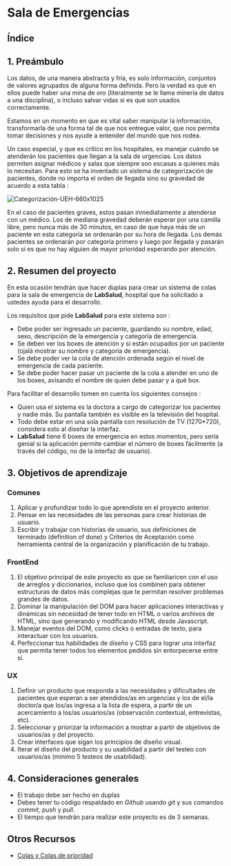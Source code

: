 # Sala de Emergencias

## Índice

## 1. Preámbulo

Los datos, de una manera abstracta y fría, es solo información, conjuntos de
valores agrupados de alguna forma definida. Pero la verdad es que en ellos
puede haber una mina de oro (literalmente se le llama minería de datos a una
disciplina), o incluso salvar vidas si es que son usados correctamente.

Estamos en un momento en que es vital saber manipular la información,
transformarla de una forma tal de que nos entregue valor, que nos permita tomar
decisiones y nos ayude a entender del mundo que nos rodea.

Un caso especial, y que es crítico en los hospitales, es manejar cuándo se
atenderán los pacientes que llegan a la sala de urgencias. Los datos permiten
asignar médicos y salas que siempre son escasas a quienes más lo necesitan. Para
esto se ha inventado un sistema de categorización de pacientes, donde no importa
el orden de llegada sino su gravedad de acuerdo a esta tabla :

![Categorización-UEH-660x1025](https://user-images.githubusercontent.com/7809496/71842401-4d6b4e00-30a0-11ea-9784-910bcc7b2a8a.png)

En el caso de pacientes graves, estos pasan inmediatamente a atenderse con un
médico. Los de mediana gravedad deberán esperar por una camilla libre, pero
nunca más de 30 minutos, en caso de que haya más de un paciente en esta
categoría se ordenarán por su hora de llegada. Los demás pacientes se ordenarán
por categoría primero y luego por llegada y pasarán solo si es que no hay
alguien de mayor prioridad esperando por atención.

## 2. Resumen del proyecto

En esta ocasión tendrán que hacer duplas para crear un sistema de colas para la
sala de emergencia de __LabSalud__, hospital que ha solicitado a ustedes ayuda
para el desarrollo.

Los requisitos que pide __LabSalud__ para este sistema son :

* Debe poder ser ingresado un paciente, guardando su nombre, edad, sexo,
descripción de la emergencia y categoría de emergencia.
* Se deben ver los boxes de atención y si están ocupados por un paciente (ojalá
mostrar su nombre y categoría de emergencia).
* Se debe poder ver la cola de atención ordenada según el nivel de emergencia
de cada paciente.
* Se debe poder hacer pasar un paciente de la cola a atender en uno de los
boxes, avisando el nombre de quien debe pasar y a qué box.

Para facilitar el desarrollo tomen en cuenta los siguientes consejos :

* Quien usa el sistema es la doctora a cargo de categorizar los pacientes y
nadie más. Su pantalla también es visible en la televisión del hospital.
* Todo debe estar en una sola pantalla con resolución de TV (1270*720),
considera esto al diseñar la interfaz.
* __LabSalud__ tiene 6 boxes de emergencia en estos momentos, pero sería genial
si la aplicación permite cambiar el número de boxes fácilmente (a través del
código, no de la interfaz de usuario).

## 3. Objetivos de aprendizaje

### Comunes

1. Aplicar y profundizar todo lo que aprendiste en el proyecto anterior.
2. Pensar en las necesidades de las personas para crear historias de usuario.
3. Escribir y trabajar con historias de usuario, sus definiciones de terminado
(definition of done) y Criterios de Aceptación como herramienta central de la
organización y planificación de tu trabajo.

### FrontEnd

1. El objetivo principal de este proyecto es que se familiaricen con el uso de
arreglos y diccionarios, incluso que los combinen para obtener estructuras de
datos más complejas que te permitan resolver problemas grandes de datos.
2. Dominar la manipulación del DOM para hacer aplicaciones interactivas y
dinámicas sin necesidad de tener todo en HTML o varios archivos de HTML, sino
que generando y modificando HTML desde Javascript.
3. Manejar eventos del DOM, como clicks o entradas de texto, para interactuar
con los usuarios.
4. Perfeccionar tus habilidades de diseño y CSS para lograr una interfaz que
permita tener todos los elementos pedidos sin entorpecerse entre si.

### UX

1. Definir un producto que responda a las necesidades y dificultades de
pacientes que esperan a ser atendidos/as en urgencias y los de el/la doctor/a
que los/as ingresa a la lista de espera, a partir de un acercamiento a los/as
usuarios/as (observación contextual, entrevistas, etc).
2. Seleccionar y priorizar la información a mostrar a partir de objetivos de
usuarios/as y del proyecto.
3. Crear interfaces que sigan los principios de diseño visual.
4. Iterar el diseño del producto y su usabilidad a partir del testeo con
usuarios/as (mínimo 5 testeos de usabilidad).

## 4. Consideraciones generales

* El trabajo debe ser hecho en duplas
* Debes tener tu código respaldado en *Github* usando *git* y sus comandos
*commit*, *push* y *pull*.
* El tiempo que tendrán para realizar este proyecto es de 3 semanas.

## Otros Recursos

* [Colas y Colas de prioridad](https://medium.com/laboratoria-developers/queues-in-javascript-2602677c9c3b)
